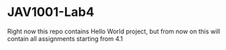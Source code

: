 # JAV1001-Lab4
Right now this repo contains Hello World project, but from now on this will contain all assignments starting from 4.1
